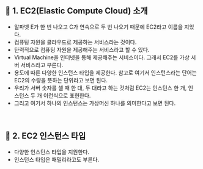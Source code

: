 ## 🚀 1. EC2(Elastic Compute Cloud) 소개
- 알파벳 E가 한 번 나오고 C가 연속으로 두 번 나오기 때문에 EC2라고 이름을 지었다.
- 컴퓨팅 자원을 클라우드로 제공하는 서비스라는 것이다.
- 탄력적으로 컴퓨팅 자원을 제공해주는 서비스라고 할 수 있다.
- Virtual Machine을 인터넷을 통해 제공해주는 서비스이다. 그래서 EC2를 가상 서버 서비스라고 부른다.
- 용도에 따른 다양한 인스턴스 타입을 제공한다. 참고로 여기서 인스턴스라는 단어는 EC2의 수량을 뜻하는 단위라고 보면 된다.
- 우리가 서버 숫자를 셀 때 한 대, 두 대라고 하는 것처럼 EC2는 인스턴스 한 개, 인스턴스 두 개 이런식으로 표현한다.
- 그리고 여기서 하나의 인스턴스는 가상머신 하나를 의미한다고 보면 된다.
<br/>

## 🚀 2. EC2 인스턴스 타입
- 다양한 인스턴스 타입을 지원한다.
- 인스턴스 타입은 패밀리라고도 부른다.
